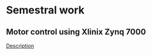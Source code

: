 # Semestral work
## Motor control using Xlinix Zynq 7000
[Description](https://support.dce.felk.cvut.cz/psr/cviceni/semestralka/)